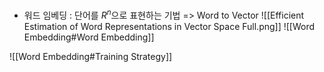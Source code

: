 - 워드 임베딩 : 단어를 $R^n$으로 표현하는 기법 => Word to Vector
![[Efficient Estimation of Word Representations in Vector Space Full.png]]
![[Word Embedding#Word Embedding]]

![[Word Embedding#Training Strategy]]